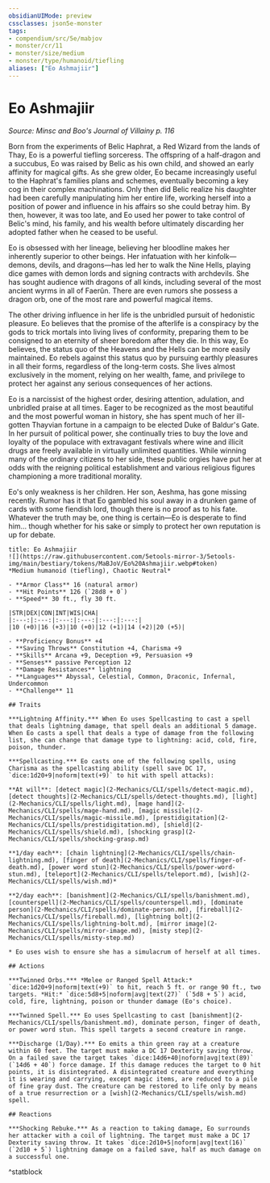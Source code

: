 ```yaml
---
obsidianUIMode: preview
cssclasses: json5e-monster
tags:
- compendium/src/5e/mabjov
- monster/cr/11
- monster/size/medium
- monster/type/humanoid/tiefling
aliases: ["Eo Ashmajiir"]
---
```

# Eo Ashmajiir
*Source: Minsc and Boo's Journal of Villainy p. 116*  

Born from the experiments of Belic Haphrat, a Red Wizard from the lands of Thay, Eo is a powerful tiefling sorceress. The offspring of a half-dragon and a succubus, Eo was raised by Belic as his own child, and showed an early affinity for magical gifts. As she grew older, Eo became increasingly useful to the Haphrat's families plans and schemes, eventually becoming a key cog in their complex machinations. Only then did Belic realize his daughter had been carefully manipulating him her entire life, working herself into a position of power and influence in his affairs so she could betray him. By then, however, it was too late, and Eo used her power to take control of Belic's mind, his family, and his wealth before ultimately discarding her adopted father when he ceased to be useful.

Eo is obsessed with her lineage, believing her bloodline makes her inherently superior to other beings. Her infatuation with her kinfolk—demons, devils, and dragons—has led her to walk the Nine Hells, playing dice games with demon lords and signing contracts with archdevils. She has sought audience with dragons of all kinds, including several of the most ancient wyrms in all of Faerûn. There are even rumors she possess a dragon orb, one of the most rare and powerful magical items.

The other driving influence in her life is the unbridled pursuit of hedonistic pleasure. Eo believes that the promise of the afterlife is a conspiracy by the gods to trick mortals into living lives of conformity, preparing them to be consigned to an eternity of sheer boredom after they die. In this way, Eo believes, the status quo of the Heavens and the Hells can be more easily maintained. Eo rebels against this status quo by pursuing earthly pleasures in all their forms, regardless of the long-term costs. She lives almost exclusively in the moment, relying on her wealth, fame, and privilege to protect her against any serious consequences of her actions.

Eo is a narcissist of the highest order, desiring attention, adulation, and unbridled praise at all times. Eager to be recognized as the most beautiful and the most powerful woman in history, she has spent much of her ill-gotten Thayvian fortune in a campaign to be elected Duke of Baldur's Gate. In her pursuit of political power, she continually tries to buy the love and loyalty of the populace with extravagant festivals where wine and illicit drugs are freely available in virtually unlimited quantities. While winning many of the ordinary citizens to her side, these public orgies have put her at odds with the reigning political establishment and various religious figures championing a more traditional morality.

Eo's only weakness is her children. Her son, Aeshma, has gone missing recently. Rumor has it that Eo gambled his soul away in a drunken game of cards with some fiendish lord, though there is no proof as to his fate. Whatever the truth may be, one thing is certain—Eo is desperate to find him... though whether for his sake or simply to protect her own reputation is up for debate.

```ad-statblock
title: Eo Ashmajiir
![](https://raw.githubusercontent.com/5etools-mirror-3/5etools-img/main/bestiary/tokens/MaBJoV/Eo%20Ashmajiir.webp#token)
*Medium humanoid (tiefling), Chaotic Neutral*

- **Armor Class** 16 (natural armor)
- **Hit Points** 126 (`28d8 + 0`)
- **Speed** 30 ft., fly 30 ft.

|STR|DEX|CON|INT|WIS|CHA|
|:---:|:---:|:---:|:---:|:---:|:---:|
|10 (+0)|16 (+3)|10 (+0)|12 (+1)|14 (+2)|20 (+5)|

- **Proficiency Bonus** +4
- **Saving Throws** Constitution +4, Charisma +9
- **Skills** Arcana +9, Deception +9, Persuasion +9
- **Senses** passive Perception 12
- **Damage Resistances** lightning
- **Languages** Abyssal, Celestial, Common, Draconic, Infernal, Undercommon
- **Challenge** 11

## Traits

***Lightning Affinity.*** When Eo uses Spellcasting to cast a spell that deals lightning damage, that spell deals an additional 5 damage. When Eo casts a spell that deals a type of damage from the following list, she can change that damage type to lightning: acid, cold, fire, poison, thunder.

***Spellcasting.*** Eo casts one of the following spells, using Charisma as the spellcasting ability (spell save DC 17, `dice:1d20+9|noform|text(+9)` to hit with spell attacks):

**At will**: [detect magic](2-Mechanics/CLI/spells/detect-magic.md), [detect thoughts](2-Mechanics/CLI/spells/detect-thoughts.md), [light](2-Mechanics/CLI/spells/light.md), [mage hand](2-Mechanics/CLI/spells/mage-hand.md), [magic missile](2-Mechanics/CLI/spells/magic-missile.md), [prestidigitation](2-Mechanics/CLI/spells/prestidigitation.md), [shield](2-Mechanics/CLI/spells/shield.md), [shocking grasp](2-Mechanics/CLI/spells/shocking-grasp.md)

**1/day each**: [chain lightning](2-Mechanics/CLI/spells/chain-lightning.md), [finger of death](2-Mechanics/CLI/spells/finger-of-death.md), [power word stun](2-Mechanics/CLI/spells/power-word-stun.md), [teleport](2-Mechanics/CLI/spells/teleport.md), [wish](2-Mechanics/CLI/spells/wish.md)*

**2/day each**: [banishment](2-Mechanics/CLI/spells/banishment.md), [counterspell](2-Mechanics/CLI/spells/counterspell.md), [dominate person](2-Mechanics/CLI/spells/dominate-person.md), [fireball](2-Mechanics/CLI/spells/fireball.md), [lightning bolt](2-Mechanics/CLI/spells/lightning-bolt.md), [mirror image](2-Mechanics/CLI/spells/mirror-image.md), [misty step](2-Mechanics/CLI/spells/misty-step.md)

* Eo uses wish to ensure she has a simulacrum of herself at all times.

## Actions

***Twinned Orbs.*** *Melee or Ranged Spell Attack:* `dice:1d20+9|noform|text(+9)` to hit, reach 5 ft. or range 90 ft., two targets. *Hit:* `dice:5d8+5|noform|avg|text(27)` (`5d8 + 5`) acid, cold, fire, lightning, poison or thunder damage (Eo's choice).

***Twinned Spell.*** Eo uses Spellcasting to cast [banishment](2-Mechanics/CLI/spells/banishment.md), dominate person, finger of death, or power word stun. This spell targets a second creature in range.

***Discharge (1/Day).*** Eo emits a thin green ray at a creature within 60 feet. The target must make a DC 17 Dexterity saving throw. On a failed save the target takes `dice:14d6+40|noform|avg|text(89)` (`14d6 + 40`) force damage. If this damage reduces the target to 0 hit points, it is disintegrated. A disintegrated creature and everything it is wearing and carrying, except magic items, are reduced to a pile of fine gray dust. The creature can be restored to life only by means of a true resurrection or a [wish](2-Mechanics/CLI/spells/wish.md) spell.

## Reactions

***Shocking Rebuke.*** As a reaction to taking damage, Eo surrounds her attacker with a coil of lightning. The target must make a DC 17 Dexterity saving throw. It takes `dice:2d10+5|noform|avg|text(16)` (`2d10 + 5`) lightning damage on a failed save, half as much damage on a successful one.
```
^statblock